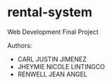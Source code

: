 # rental-system

Web Development Final Project

Authors:
* CARL JUSTIN JIMENEZ
* JHEYMIE NICOLE LINTINGCO
* RENWELL JEAN ANGEL